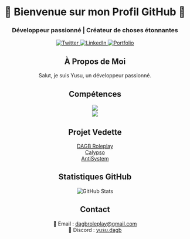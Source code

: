 <!-- Titre -->
<h1 align="center">🌟 Bienvenue sur mon Profil GitHub 🌟</h1>

<!-- Sous-titre -->
<h3 align="center">Développeur passionné | Créateur de choses étonnantes</h3>

<!-- Badges Sociaux -->
<p align="center">
    <a href="https://discord.gg/dagb-roleplay">
        <img alt="Twitter" src="https://img.shields.io/badge/Twitter-fa8d0c?style=for-the-badge&logo=twitter&logoColor=white"/>
    </a>
    <a href="https://discord.gg/dagb-roleplay">
        <img alt="LinkedIn" src="https://img.shields.io/badge/LinkedIn-fa8d0c?style=for-the-badge&logo=linkedin&logoColor=white"/>
    </a>
    <a href="https://discord.gg/dagb-roleplay">
        <img alt="Portfolio" src="https://img.shields.io/badge/Portfolio-fa8d0c?style=for-the-badge&logo=firefox&logoColor=white"/>
    </a>
</p>

<!-- Section sur moi -->
<h2 align="center">À Propos de Moi</h2>
<p align="center">
    Salut, je suis Yusu, un développeur passionné.
</p>

<!-- Compétences -->
<h2 align="center">Compétences</h2>
<p align="center">
  <a href="https://skillicons.dev">
    <img src="https://skillicons.dev/icons?i=git,nodejs,expressjs,github,html,js,css,discord" /><br>
    <img src="https://skillicons.dev/icons?i=mongodb,vscode," />
  </a>
</p>

<!-- Projet Vedette -->
<h2 align="center">Projet Vedette</h2>
<p align="center">
    <a href="https://discord.gg/dagb-roleplay">DAGB Roleplay</a><br>
    <a href="https://discord.gg/dagb-roleplay">Calypso</a><br>
    <a href="https://discord.gg/dagb-roleplay">AntiSystem</a>
</p>

<!-- Statistiques GitHub -->
<h2 align="center">Statistiques GitHub</h2>
<p align="center">
    <img src="https://github-readme-stats.vercel.app/api?username=YusuDiscord&show_icons=true&theme=radical" alt="GitHub Stats">
</p>

<!-- Contact -->
<h2 align="center">Contact</h2>
<p align="center">
    📧 Email : <a href="https://discord.gg/dagb-roleplay">dagbroleplay@gmail.com</a><br>
    💬 Discord : <a href="https://discord.gg/dagb-roleplay">yusu.dagb</a><br>
</p>
